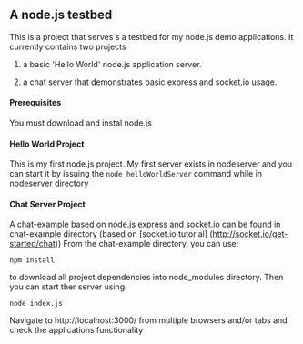 ## A node.js testbed
This is a project that serves s a testbed for my node.js demo applications. It currently contains two projects
1. a basic 'Hello World' node.js application server. 

2. a chat server that demonstrates basic express and socket.io usage.

#### Prerequisites
You must download and instal node.js

#### Hello World Project
This is my first node.js project. My first server exists in nodeserver and you can start it by issuing the `node helloWorldServer` command while in nodeserver directory

#### Chat Server Project
A chat-example based on node.js express and socket.io can be found in chat-example directory (based on [socket.io tutorial] (http://socket.io/get-started/chat))
From the chat-example directory, you can use:
```
npm install
```

to download all project dependencies into node_modules directory. Then you can start ther server using:
```
node index.js
```


Navigate to http://localhost:3000/ from multiple browsers and/or tabs and check the applications functionality
 